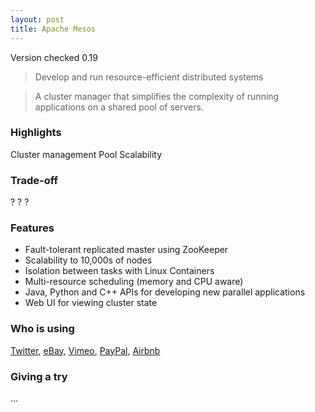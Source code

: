 ```yaml
---
layout: post
title: Apache Mesos
---
```


Version checked <span class="label label-default">0.19</span>

> Develop and run resource-efficient distributed systems

> A cluster manager that simplifies the complexity of running applications on a shared pool of servers.

### Highlights

<span class="label label-primary">Cluster management</span>
<span class="label label-primary">Pool</span>
<span class="label label-primary">Scalability</span>

### Trade-off
<span class="label label-success">?</span>
<span class="label label-warning">?</span>
<span class="label label-danger">?</span>

### Features

* Fault-tolerant replicated master using ZooKeeper
* Scalability to 10,000s of nodes
* Isolation between tasks with Linux Containers
* Multi-resource scheduling (memory and CPU aware)
* Java, Python and C++ APIs for developing new parallel applications
* Web UI for viewing cluster state

### Who is using

[Twitter](http://twitter.com), [eBay](http://ebay.com), [Vimeo](http://vimeo.com), [PayPal](http://paypal.com), [Airbnb](http://airbnb.com)


### Giving a try

<div class="message">...</div>